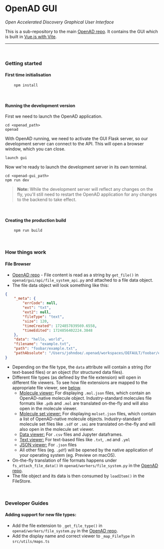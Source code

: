 # OpenAD GUI

_Open Accelerated Discovery Graphical User Interface_

This is a sub-repository to the main [OpenAD repo]. It contains the GUI which is built in [Vue.js with Vite](readme/vue-vite.md).

---

<br>

### Getting started

#### First time initialisation

        npm install

<br>

#### Running the development version

First we need to launch the OpenAD application.

    cd <openad_path>
    openad

With OpenAD running, we need to activate the GUI Flask server, so our development server can connect to the API. This will open a browser window, which you can close.

    launch gui

Now we're ready to launch the development server in its own terminal.

    cd <openad-gui_path>
    npm run dev

> **Note:** While the development server will reflect any changes on the fly, you'll still need to restart the OpenAD application for any changes to the backend to take effect.

<br>

#### Creating the production build

        npm run build

<br>

### How things work

#### File Browser

-   [OpenAD repo] - File content is read as a string by `get_file()` in `openad/gui/api/file_system_api.py` and attached to a file data object.
-   The file data object will look something like this:

```json
{
	"_meta": {
		"errCode": null,
		"ext": "txt",
		"ext2": null,
		"fileType": "text",
		"size": 120,
		"timeCreated": 1724857839569.6558,
		"timeEdited": 1724856402224.3848
	},
	"data": "hello, world",
	"filename": "example.txt",
	"path": "foobar/example.txt",
	"pathAbsolute": "/Users/johndoe/.openad/workspaces/DEFAULT/foobar/example.txt"
}
```

-   Depending on the file type, the `data` attribute will contain a string (for text-based files) or an object (for structured data files).
-   Different file types (as defined by the file extension) will open in different file viewers. To see how file extensions are mapped to the appropriate file viewer, see [below](#adding-support-for-new-file-types).
    -   <ins>Molecule viewer:</ins> For displaying `.mol.json` files, which contain an OpenAD-native molecule object. Industry-standard molecules file formats like `.pdb` and `.mol` are translated on-the-fly and will also open in the molecule viewer.
    -   <ins>Molecule set viewer:</ins> For displaying `molset.json` files, which contain a list of OpenAD-native molecule objects. Industry-standard molecule set files like `.sdf` or `.smi` are translated on-the-fly and will also open in the molecule set viewer.
    -   <ins>Data viewer:</ins> For `.csv` files and Jupyter dataframes.
    -   <ins>Text viewer:</ins> For text-based files like `.txt`, `.md` and `.yml`
    -   <ins>JSON viewer:</ins> For `.json` files
    -   All other files (eg. `.pdf`) will be opened by the native application of your operating system (eg. Preview on macOS).
-   On-the-fly translation of file formats happens under `fs_attach_file_data()` in `openad/workers/file_system.py` in the [OpenAD repo].
-   The file object and its data is then consumed by `loadItem()` in the FileStore.

<br>

### Developer Guides

#### Adding support for new file types:

-   Add the file extension to `_get_file_type()` in `openad/workers/file_system.py` in the [OpenAD repo].
-   Add the display name and correct viewer to `_map_FileType` in `src/utils/maps.ts`

[OpenAD repo]: https://github.com/acceleratedscience/open-ad-toolkit
